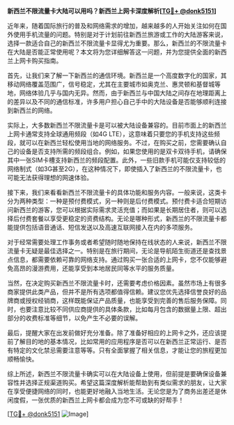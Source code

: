 **新西兰不限流量卡大陆可以用吗？新西兰上网卡深度解析[[TG💪+ @donk5151](https://t.me/s/donk5151)]**

近年来，随着国际旅行的普及和网络需求的增加，越来越多的人开始关注如何在国外使用手机流量的问题。特别是对于计划前往新西兰旅游或工作的大陆游客来说，选择一款适合自己的新西兰不限流量卡显得尤为重要。那么，新西兰的不限流量卡在大陆是否能正常使用呢？本文将为您详细解答这一问题，并为您提供全面的新西兰上网卡购买指南。

首先，让我们来了解一下新西兰的通信环境。新西兰是一个高度数字化的国家，其移动网络覆盖范围广，信号稳定，尤其在主要城市如奥克兰、惠灵顿和基督城等地，网络体验几乎与国内无异。然而，由于新西兰与中国大陆之间存在地理距离上的差异以及不同的通信标准，许多用户担心自己手中的大陆设备是否能够顺利连接到新西兰的网络。

实际上，大多数新西兰不限流量卡是可以被大陆设备兼容的。目前市面上的新西兰上网卡通常支持全球通用频段（如4G LTE），这意味着只要您的手机支持这些频段，就可以在新西兰轻松使用当地的网络服务。不过，在购买之前，您需要确认自己的设备是否支持所需的频段组合。例如，如果您使用的是双卡双待手机，请确保其中一张SIM卡槽支持新西兰的频段配置。此外，一些旧款手机可能仅支持较低的网络制式（如3G甚至2G），在这种情况下，即使插入了新西兰的不限流量卡，也可能无法获得理想的网速体验。

接下来，我们来看看新西兰不限流量卡的具体功能和服务内容。一般来说，这类卡分为两种类型：一种是预付费模式，另一种则是后付费模式。预付费卡适合短期访问新西兰的游客，您可以根据实际需求灵活充值；而如果是长期居住者，则可以选择后付费套餐以享受更稳定的资费结构。无论是哪种形式，新西兰的不限流量卡都能提供包括语音通话、短信发送以及高速互联网接入在内的多项服务。

对于经常需要处理工作事务或者希望随时随地保持在线状态的人来说，新西兰不限流量卡无疑是最佳选择之一。特别是在旅行期间，无论是导航陌生街道还是查找景点信息，都需要依赖可靠的网络支持。通过购买一张合适的上网卡，您不仅能够避免高昂的漫游费用，还能享受到本地居民同等水平的服务质量。

当然，在决定购买新西兰不限流量卡时，还需要考虑价格因素。虽然市场上有很多商家提供此类产品，但并不是所有选项都值得信赖。建议您优先选择信誉良好的品牌商或授权经销商，这样既能保证产品质量，也能享受到完善的售后服务保障。同时，也要注意比较不同供应商提供的具体条款，比如每月包含的数据量上限、超出部分的收费标准等细节，以免产生不必要的误解。

最后，提醒大家在出发前做好充分准备。除了准备好相应的上网卡之外，还应该提前了解目的地的基本情况，比如常用的应用程序是否可以在新西兰正常运行、是否有特定的文化禁忌需要注意等等。只有全面掌握了相关信息，才能让您的旅程更加顺畅愉快。

综上所述，新西兰不限流量卡确实可以在大陆设备上使用，但前提是要确保设备兼容性并选择正规渠道购买。希望这篇深度解析能帮助到有类似需求的朋友，让大家在享受便捷网络的同时，也能更好地融入当地生活。无论您是为了商务出差还是休闲度假，一张优质的新西兰上网卡都会成为您不可或缺的好帮手！

[[TG💪+ @donk5151](https://t.me/s/donk5151) ![Image](https://i.postimg.cc/rwNCRYN7/Snipaste-2025-04-30-17-27-05.png)]